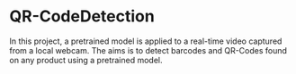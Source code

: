 # QR-CodeDetection
In this project, a pretrained model is applied to a real-time video captured from a local webcam. The aims is to detect barcodes and QR-Codes found on any product using a pretrained model.
